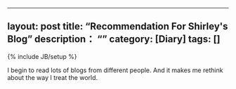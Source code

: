---
layout: post
title: “Recommendation For Shirley's Blog”
description： “”
category: [Diary]
tags: []
-------

{% include JB/setup %}

I begin to read lots of blogs from different people. And it makes me rethink about the way I treat the world.
